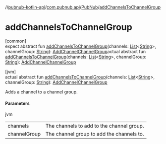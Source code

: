 //[pubnub-kotlin-api](../../../index.md)/[com.pubnub.api](../index.md)/[PubNub](index.md)/[addChannelsToChannelGroup](add-channels-to-channel-group.md)

# addChannelsToChannelGroup

[common]\
expect abstract fun [addChannelsToChannelGroup](add-channels-to-channel-group.md)(channels: [List](https://kotlinlang.org/api/latest/jvm/stdlib/kotlin.collections/-list/index.html)&lt;[String](https://kotlinlang.org/api/latest/jvm/stdlib/kotlin/-string/index.html)&gt;, channelGroup: [String](https://kotlinlang.org/api/latest/jvm/stdlib/kotlin/-string/index.html)): [AddChannelChannelGroup](../../com.pubnub.api.endpoints.channel_groups/-add-channel-channel-group/index.md)actual abstract fun [addChannelsToChannelGroup](add-channels-to-channel-group.md)(channels: [List](https://kotlinlang.org/api/latest/jvm/stdlib/kotlin.collections/-list/index.html)&lt;[String](https://kotlinlang.org/api/latest/jvm/stdlib/kotlin/-string/index.html)&gt;, channelGroup: [String](https://kotlinlang.org/api/latest/jvm/stdlib/kotlin/-string/index.html)): [AddChannelChannelGroup](../../com.pubnub.api.endpoints.channel_groups/-add-channel-channel-group/index.md)

[jvm]\
actual abstract fun [addChannelsToChannelGroup](add-channels-to-channel-group.md)(channels: [List](https://kotlinlang.org/api/latest/jvm/stdlib/kotlin.collections/-list/index.html)&lt;[String](https://kotlinlang.org/api/latest/jvm/stdlib/kotlin/-string/index.html)&gt;, channelGroup: [String](https://kotlinlang.org/api/latest/jvm/stdlib/kotlin/-string/index.html)): [AddChannelChannelGroup](../../com.pubnub.api.endpoints.channel_groups/-add-channel-channel-group/index.md)

Adds a channel to a channel group.

#### Parameters

jvm

| | |
|---|---|
| channels | The channels to add to the channel group. |
| channelGroup | The channel group to add the channels to. |
